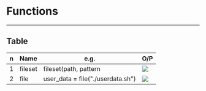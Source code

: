 # Functions

---

## Table
|n|Name|e.g.|O/P|
|-|----|----|---|
|1|fileset|fileset(path, pattern|[<img src="https://i.imgur.com/igmUxKu.png">](https://i.imgur.com/igmUxKu.png)|
|2|file|user_data = file("./userdata.sh")|[<img src="https://i.imgur.com/8CvS00Y.png">](https://i.imgur.com/8CvS00Y.png)|
